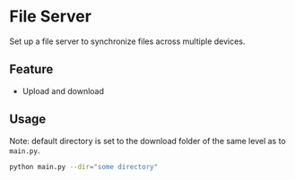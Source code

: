 
# File Server

Set up a file server to synchronize files across multiple devices.

## Feature

- Upload and download

## Usage

Note: default directory is set to the download folder of the same level as to `main.py`.

``` bash
python main.py --dir="some directory"
```
